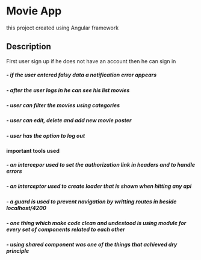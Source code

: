  # Movie App

this project created using Angular framework 
## Description

First user sign up if he does not have an account then he can sign in
##### - if the user entered falsy data a notification error appears
##### - after the user logs in he can see his list movies
##### - user can filter the movies using categories
##### - user can edit, delete and add new movie poster
##### - user has the option to log out

#### important tools used
##### - an intercepor used to set the authorization link in headers and to  handle errors
##### - an interceptor used to create loader that is shown when hitting any api
##### - a guard is used to prevent navigation by writting routes in beside localhost/4200
##### - one thing which make code clean and undestood is using module for every set of components related to each other
##### - using shared component was one of the things that achieved dry principle



